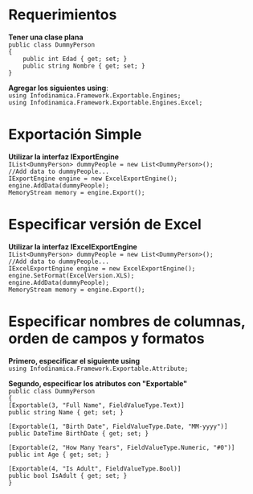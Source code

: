 # Requerimientos
**Tener una clase plana**   
`public class DummyPerson`   
`{`   
    `    public int Edad { get; set; }`   
    `    public string Nombre { get; set; }`   
`}`

**Agregar los siguientes using**:   
`using Infodinamica.Framework.Exportable.Engines;`  
`using Infodinamica.Framework.Exportable.Engines.Excel;`

# Exportación Simple   
**Utilizar la interfaz IExportEngine**  
`IList<DummyPerson> dummyPeople = new List<DummyPerson>();`    
`//Add data to dummyPeople...`   
`IExportEngine engine = new ExcelExportEngine();`  
`engine.AddData(dummyPeople); `  
`MemoryStream memory = engine.Export();`  


# Especificar versión de Excel
**Utilizar la interfaz IExcelExportEngine**  
`IList<DummyPerson> dummyPeople = new List<DummyPerson>();`    
`//Add data to dummyPeople...`   
`IExcelExportEngine engine = new ExcelExportEngine();`  
`engine.SetFormat(ExcelVersion.XLS);`    
`engine.AddData(dummyPeople); `  
`MemoryStream memory = engine.Export();` 


# Especificar nombres de columnas, orden de campos y formatos
**Primero, especificar el siguiente using**    
`using Infodinamica.Framework.Exportable.Attribute;`      

**Segundo, especificar los atributos con "Exportable"**    
`public class DummyPerson`   
`{`   
`[Exportable(3, "Full Name", FieldValueType.Text)]`    
`public string Name { get; set; }`    

`[Exportable(1, "Birth Date", FieldValueType.Date, "MM-yyyy")]`   
`public DateTime BirthDate { get; set; }`   

`[Exportable(2, "How Many Years", FieldValueType.Numeric, "#0")]`   
`public int Age { get; set; }`   

`[Exportable(4, "Is Adult", FieldValueType.Bool)]`    
`public bool IsAdult { get; set; }  `   
`}`
